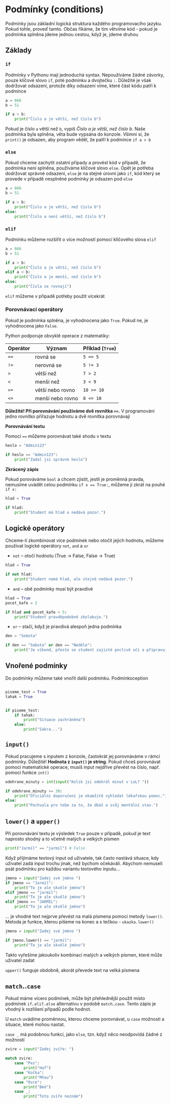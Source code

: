 # Podmínky (conditions)

Podmínky jsou základní logická struktura každého programovacího jazyku. Pokud tohle, proveď tamto. Občas říkáme, že tím větvíme kód - pokud je podmínka splněna jdeme jednou cestou, když je, jdeme druhou

## Základy

### `if`

Podmínky v Pythonu mají jednoduchá syntax. Nepoužíváme žádné závorky, pouze klíčové slovo `if`, poté podmínku a dvojtečku `:`. Důležité je však dodržovat odsazení, protože díky odsazení víme, které část kódu patří k podmínce

```python
a = 666
b = 51

if a > b:
    print("Číslo a je větší, než číslo b")
```

Pokud je číslo `a` větší než `b`, vypiš _Číslo a je větší, než číslo b_. Naše podmínka byla splněna, věta bude vypsána do konzole. Všimni si, že `print()` je odsazen, aby program věděl, že patří k podmínce `if a > b`

### `else`

Pokud chceme zachytit ostatní případy a provést kód v případě, že podmínka není splněna, používáme klíčové slovo `else`. Opět je potřeba dodržovat správné odsazení, `else` je na stejné úrovni jako `if`, kód který se provede v případě nesplněné podmínky je odsazen pod `else`

```python
a = 666
b = 51

if a > b:
    print("Číslo a je větší, než číslo b")
else:
    print("Číslo a není větší, než číslo b")

```

### `elif`

Podmínku můžeme rozšířit o více možností pomocí klíčového slova `elif`

```python
a = 666
b = 51

if a > b:
    print("Číslo a je větší, než číslo b")
elif a < b:
    print("Číslo a je menší, než číslo b")
else:
    print("Čísla se rovnají")

```

`elif` můžeme v případě potřeby použít vícekrát

### Porovnávací operátory

Pokud je podmínka splněna, je vyhodnocena jako `True`. Pokud ne, je vyhodnocena jako `False`.

Python podporuje obvyklé operace z matematiky:

| Operátor | Význam           | Příklad (`True`) |
| -------- | ---------------- | ---------------- |
| `==`     | rovná se         | `5 == 5`         |
| `!=`     | nerovná se       | `5 != 3`         |
| `>`      | větší než        | `7 > 2`          |
| `<`      | menší než        | `3 < 9`          |
| `>=`     | větší nebo rovno | `10 >= 10`       |
| `<=`     | menší nebo rovno | `8 <= 10`        |

**Důležité! Při porovnávání používáme dvě rovnítka `==`.** V programování jedno rovnítko přiřazuje hodnotu a dvě rovnítka porovnávají

**Porovnávání textu**

Pomocí `==` můžeme porovnávat také shodu v textu

```python
heslo = "Admin123"

if heslo == "Admin123":
    print("Zadal jsi správné heslo")
```

**Zkrácený zápis**

Pokud porováváme `bool` a chcem zjistit, jestli je proměnná pravda, nemusíme uvádět celou podmínku `if x == True:`, můžeme ji zkrát na pouhé `if x:`

```python
hlad = True

if hlad:
    print("Student má hlad a nedává pozor.")
```

## Logické operátory

Chceme-li zkombinovat více podmínek nebo otočit jejich hodnotu, můžeme používat logické operátory `not`, `and` a `or`

-   `not` – otočí hodnotu (True → False, False → True)

```python
hlad = True

if not hlad:
    print("Student nemá hlad, ale stejně nedává pozor.")
```

-   `and` – obě podmínky musí být pravdivé

```python
hlad = True
pocet_kafe = 2

if hlad and pocet_kafe < 5:
    print("Student pravděpodobně zkolabuje.")
```

-   `or` – stačí, když je pravdivá alespoň jedna podmínka

```python
den = "Sobota"

if den == "Sobota" or den == "Neděle":
    print("Je víkend, přesto se student zajisté poctivě učí a připravuje na další týden.")
```

## Vnořené podmínky

Do podmínky můžeme také vnořit další podmínku. Podmínkoception

```python

piseme_test = True
tahak = True


if piseme_test:
    if tahak:
        print("Situace zachráněna")
    else:
        print("Sakra...")
```

## `input()`

Pokud pracujeme s inputem z konzole, častokrát jej porovnáváme v rámci podmínky. Důležité! **Hodnota z `input()` je string**. Pokud chceš porovnávat pomocí matematické operace, musíš input nejdříve převést na číslo, např. pomocí funkce `int()`

```python
odehrane_minuty = int(input("Kolik jsi odehrál minut v LoL? "))

if odehrane_minuty >= 30:
    print("Oficiální doporučení je okamžitě vyhledat lékařskou pomoc.")
else:
    print("Pochvala pro tebe za to, že dbáš o svůj mentální stav.")

```

## `lower()` a `upper()`

Při porovnávání textu je výsledek `True` pouze v případě, pokud je text naprosto shodný a to včetně malých a velkých písmen

```python
print("Jarmil" == "jarmil") # False

```

Když příjímáme textový input od uživatele, tak často nastává situace, kdy uživatel zadá input trochu jinak, než bychom očekáváli. Abychom nemuseli psát podmínku pro každou variantu textového inputu...

```python
jmeno = input("Zadej své jméno ")
if jmeno == "Jarmil":
    print("To je ale skvělé jméno")
elif jmeno == "jarmil":
    print("To je ale skvělé jméno")
elif jmeno == "JARMIL":
    print("To je ale skvělé jméno")

```

... je vhodné text nejprve převést na malá písmena pomocí metody `lower()`. Metoda je funkce, kterou píšeme na konec a s tečkou - `ukazka.lower()`

```python
jmeno = input("Zadej své jméno ")

if jmeno.lower() == "jarmil":
    print("To je ale skvělé jméno")

```

Takto vyřešíme jakoukoliv kombinaci malých a velkých písmen, které může uživatel zadat

`upper()` funguje obdobně, akorát převede text na velká písmena

## `match`..`case`

Pokud máme vícero podmínek, může být přehlednější použít místo podmínek `if`..`elif`..`else` alternativu v podobě `match`..`case`. Tento zápis je vhodný k rozlišení případů podle hodnot.

U `match` uvádíme proměnnou, kterou chceme porovnávat, u `case` možnosti a situace, které mohou nastat.

`case _` má podobnou funkci, jako `else`, tzn. když něco neodpovídá žádné z možností

```python
zvire = input("Zadej zvíře: ")

match zvire:
    case "Pes":
        print("Haf")
    case "Kočka":
        print("Mňau")
    case "Ovce":
        print("Béé")
    case _:
        print("Toto zvíře neznám")

```
